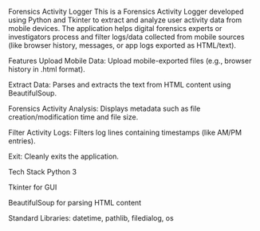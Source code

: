  Forensics Activity Logger
This is a Forensics Activity Logger developed using Python and Tkinter to extract and analyze user activity data from mobile devices. The application helps digital forensics experts or investigators process and filter logs/data collected from mobile sources (like browser history, messages, or app logs exported as HTML/text).

Features
Upload Mobile Data: Upload mobile-exported files (e.g., browser history in .html format).

 Extract Data: Parses and extracts the text from HTML content using BeautifulSoup.

Forensics Activity Analysis: Displays metadata such as file creation/modification time and file size.

Filter Activity Logs: Filters log lines containing timestamps (like AM/PM entries).

Exit: Cleanly exits the application.

Tech Stack
Python 3

Tkinter for GUI

BeautifulSoup for parsing HTML content

Standard Libraries: datetime, pathlib, filedialog, os


